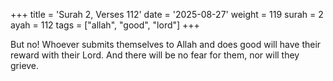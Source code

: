 +++
title = 'Surah 2, Verses 112'
date = '2025-08-27'
weight = 119
surah = 2
ayah = 112
tags = ["allah", "good", "lord"]
+++

But no! Whoever submits themselves to Allah and does good will have their reward with their Lord. And there will be no fear for them, nor will they grieve.